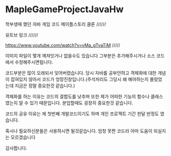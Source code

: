 # MapleGameProjectJavaHw
학부생때 했던 자바 게임 코드 메이플스토리 클론 
//////


유트브 링크
//////


https://www.youtube.com/watch?v=vMa_gTvaTiM
/////


이미지 파일이 몇개 깨져잇거나 없을수도 있습니다 그부분은 추가해주시거나 소스 코드에서 수정해주시면됩니다.



코드부분은 많이 오래되서 잊어버렸습니다. 당시 자바를 공부안하고 객체화에 대한 개념이 잡혀있지 않아서 코드가 엉망진창입니다.(주석처리도 그당시 왜 해야하는지 몰랐었는데 지금은 정말 중요한것 같습니다.)



객체화를 하는 이유는 코드의 결합도를 낮추며 또한 제가 어떠한 기능의 함수나 클래스였는지 알 수 있기 때문입니다. 분업할때도 굉장히 중요한것 같습니다.


코드의 공유 이유는 제 첫번째 개발코드이기도 하며 개인 프로젝트 기간 한달 반정도 였습니다.


혹시나 필요하신분들은 사용하시면 될것같습니다. 엄청 못짠 코드라 아마 도움이 되실지는 모르겠습니다 


감사합니다.
